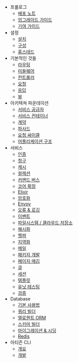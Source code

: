 - 프롤로그
    - [배포 노트](/docs/5.0/releases)
    - [업그레이드 가이드](/docs/5.0/upgrade)
    - [기여 가이드](/docs/5.0/contributions)
- 설정
    - [설치](/docs/5.0/installation)
    - [구성](/docs/5.0/configuration)
    - [홈스테드](/docs/5.0/homestead)
- 기본적인 것들
    - [라우팅](/docs/5.0/routing)
    - [미들웨어](/docs/5.0/middleware)
    - [컨트롤러](/docs/5.0/controllers)
    - [요청](/docs/5.0/requests)
    - [응답](/docs/5.0/responses)
    - [뷰](/docs/5.0/views)
- 아키텍쳐 파운데이션
    - [서비스 공급자](/docs/5.0/providers)
    - [서비스 컨테이너](/docs/5.0/container)
    - [계약](/docs/5.0/contracts)
    - [파사드](/docs/5.0/facades)
    - [요청 싸이클](/docs/5.0/lifecycle)
    - [어플리케이션 구조](/docs/5.0/structure)
- 서비스
    - [인증](/docs/5.0/authentication)
    - [청구](/docs/5.0/billing)
    - [캐시](/docs/5.0/cache)
    - [컬렉션](/docs/5.0/collections)
    - [커멘드 버스](/docs/5.0/bus)
    - [코어 확장](/docs/5.0/extending)
    - [Elixir](/docs/5.0/elixir)
    - [암호화](/docs/5.0/encryption)
    - [Envoy](/docs/5.0/envoy)
    - [오류 & 로깅](/docs/5.0/errors)
    - [이벤트](/docs/5.0/events)
    - [파일시스템 / 클라우드 저장소](/docs/5.0/filesystem)
    - [해시화](/docs/5.0/hashing)
    - [헬퍼](/docs/5.0/helpers)
    - [지역화](/docs/5.0/localization)
    - [메일](/docs/5.0/mail)
    - [패키지 개발](/docs/5.0/packages)
    - [페이지 매김](/docs/5.0/pagination)
    - [큐](/docs/5.0/queues)
    - [세션](/docs/5.0/session)
    - [템플릿](/docs/5.0/templates)
    - [유닛 테스팅](/docs/5.0/testing)
    - [검증](/docs/5.0/validation)
- Database
    - [기본 사용법](/docs/5.0/database)
    - [쿼리 빌더](/docs/5.0/queries)
    - [엘로퀀트 ORM](/docs/5.0/eloquent)
    - [스키마 빌더](/docs/5.0/schema)
    - [마이그레이션 & 시딩](/docs/5.0/migrations)
    - [Redis](/docs/5.0/redis)
- 아티즌 CLI
    - [개요](/docs/5.0/artisan)
    - [개발](/docs/5.0/commands)
